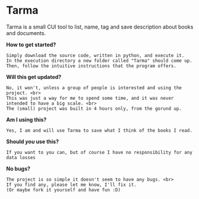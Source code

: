 # Tarma
Tarma is a small CUI tool to list, name, tag and save description about books and documents.

**How to get started?**<br>
```
Simply download the source code, written in python, and execute it.
In the execution directory a new folder called "Tarma" should come up.
Then, follow the intuitive instructions that the program offers.
```

**Will this get updated?**<br>
```
No, it won't, unless a group of people is interested and using the project. <br>
This was just a way for me to spend some time, and it was never intended to have a big scale. <br>
The (small) project was built in 4 hours only, from the gorund up.
```

**Am I using this?**
```
Yes, I am and will use Tarma to save what I think of the books I read.
```

**Should *you* use this?**
```
If you want to you can, but of course I have no responsibility for any data losses
```

**No bugs?**
```
The project is so simple it doesn't seem to have any bugs. <br>
If you find any, please let me know, I'll fix it.
(Or maybe fork it yourself and have fun :D)
```
